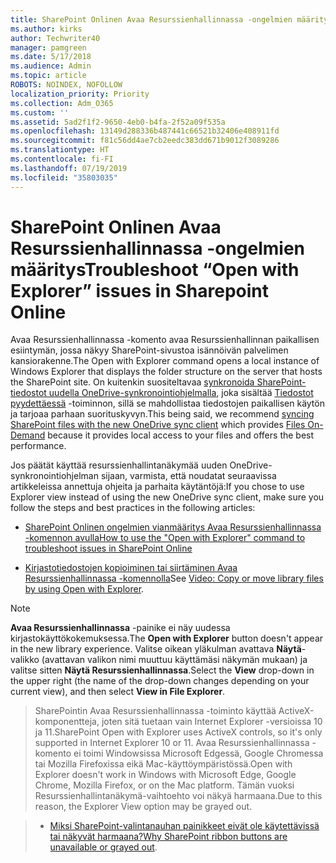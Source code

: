 ```yaml
---
title: SharePoint Onlinen Avaa Resurssienhallinnassa -ongelmien määritys
ms.author: kirks
author: Techwriter40
manager: pamgreen
ms.date: 5/17/2018
ms.audience: Admin
ms.topic: article
ROBOTS: NOINDEX, NOFOLLOW
localization_priority: Priority
ms.collection: Adm_O365
ms.custom: ''
ms.assetid: 5ad2f1f2-9650-4eb0-b4fa-2f52a09f535a
ms.openlocfilehash: 13149d288336b487441c66521b32406e408911fd
ms.sourcegitcommit: f81c56dd4ae7cb2eedc383dd671b9012f3089286
ms.translationtype: HT
ms.contentlocale: fi-FI
ms.lasthandoff: 07/19/2019
ms.locfileid: "35803035"
---
```

# <a name="troubleshoot-open-with-explorer-issues-in-sharepoint-online"></a><span data-ttu-id="7cecd-102">SharePoint Onlinen Avaa Resurssienhallinnassa -ongelmien määritys</span><span class="sxs-lookup"><span data-stu-id="7cecd-102">Troubleshoot “Open with Explorer” issues in Sharepoint Online</span></span>

<span data-ttu-id="7cecd-103">Avaa Resurssienhallinnassa -komento avaa Resurssienhallinnan paikallisen esiintymän, jossa näkyy SharePoint-sivustoa isännöivän palvelimen kansiorakenne.</span><span class="sxs-lookup"><span data-stu-id="7cecd-103">The Open with Explorer command opens a local instance of Windows Explorer that displays the folder structure on the server that hosts the SharePoint site.</span></span> <span data-ttu-id="7cecd-104">On kuitenkin suositeltavaa [synkronoida SharePoint-tiedostot uudella OneDrive-synkronointiohjelmalla](https://support.office.com/article/sync-sharepoint-files-with-the-new-onedrive-sync-client-6de9ede8-5b6e-4503-80b2-6190f3354a88)</a>, joka sisältää [Tiedostot pyydettäessä](https://support.office.com/article/learn-about-onedrive-files-on-demand-0e6860d3-d9f3-4971-b321-7092438fb38e) -toiminnon, sillä se mahdollistaa tiedostojen paikallisen käytön ja tarjoaa parhaan suorituskyvyn.</span><span class="sxs-lookup"><span data-stu-id="7cecd-104">This being said, we recommend [syncing SharePoint files with the new OneDrive sync client](https://support.office.com/article/sync-sharepoint-files-with-the-new-onedrive-sync-client-6de9ede8-5b6e-4503-80b2-6190f3354a88)</a> which provides [Files On-Demand](https://support.office.com/article/learn-about-onedrive-files-on-demand-0e6860d3-d9f3-4971-b321-7092438fb38e) because it provides local access to your files and offers the best performance.</span></span>


<span data-ttu-id="7cecd-105">Jos päätät käyttää resurssienhallintanäkymää uuden OneDrive-synkronointiohjelman sijaan, varmista, että noudatat seuraavissa artikkeleissa annettuja ohjeita ja parhaita käytäntöjä:</span><span class="sxs-lookup"><span data-stu-id="7cecd-105">If you chose to use Explorer view instead of using the new OneDrive sync client, make sure you follow the steps and best practices in the following articles:</span></span>

- [<span data-ttu-id="7cecd-106">SharePoint Onlinen ongelmien vianmääritys Avaa Resurssienhallinnassa -komennon avulla</span><span class="sxs-lookup"><span data-stu-id="7cecd-106">How to use the "Open with Explorer" command to troubleshoot issues in SharePoint Online</span></span>](https://support.office.com/article/How-to-use-the-Open-with-Explorer-command-to-troubleshoot-issues-in-SharePoint-Online-87155331-0c92-4224-a4c1-da5c21c4ade4)

- <span data-ttu-id="7cecd-107">[Kirjastotiedostojen kopioiminen tai siirtäminen Avaa Resurssienhallinnassa -komennolla](https://support.office.com/article/copy-or-move-library-files-by-using-open-with-explorer-aaee7bfb-e2a1-42ee-8fc0-bcc0754f04d2)</span><span class="sxs-lookup"><span data-stu-id="7cecd-107">See [Video: Copy or move library files by using Open with Explorer](https://support.office.com/article/copy-or-move-library-files-by-using-open-with-explorer-aaee7bfb-e2a1-42ee-8fc0-bcc0754f04d2).</span></span>

> [!Note]  
> <span data-ttu-id="7cecd-108">**Avaa Resurssienhallinnassa** -painike ei näy uudessa kirjastokäyttökokemuksessa.</span><span class="sxs-lookup"><span data-stu-id="7cecd-108">The **Open with Explorer** button doesn't appear in the new library experience.</span></span> <span data-ttu-id="7cecd-109">Valitse oikean yläkulman avattava **Näytä**-valikko (avattavan valikon nimi muuttuu käyttämäsi näkymän mukaan) ja valitse sitten **Näytä Resurssienhallinnassa**.</span><span class="sxs-lookup"><span data-stu-id="7cecd-109">Select the **View** drop-down in the upper right (the name of the drop-down changes depending on your current view), and then select **View in File Explorer**.</span></span>

 ><span data-ttu-id="7cecd-110">SharePointin Avaa Resurssienhallinnassa -toiminto käyttää ActiveX-komponentteja, joten sitä tuetaan vain Internet Explorer -versioissa 10 ja 11.</span><span class="sxs-lookup"><span data-stu-id="7cecd-110">SharePoint Open with Explorer uses ActiveX controls, so it's only supported in Internet Explorer 10 or 11.</span></span> <span data-ttu-id="7cecd-111">Avaa Resurssienhallinnassa -komento ei toimi Windowsissa Microsoft Edgessä, Google Chromessa tai Mozilla Firefoxissa eikä Mac-käyttöympäristössä.</span><span class="sxs-lookup"><span data-stu-id="7cecd-111">Open with Explorer doesn't work in Windows with Microsoft Edge, Google Chrome, Mozilla Firefox, or on the Mac platform.</span></span> <span data-ttu-id="7cecd-112">Tämän vuoksi Resurssienhallintanäkymä-vaihtoehto voi näkyä harmaana.</span><span class="sxs-lookup"><span data-stu-id="7cecd-112">Due to this reason, the Explorer View option may be grayed out.</span></span>

> - <span data-ttu-id="7cecd-113">[Miksi SharePoint-valintanauhan painikkeet eivät ole käytettävissä tai näkyvät harmaana?](https://support.office.com/article/Why-SharePoint-ribbon-buttons-are-unavailable-48b0939a-2efb-4e79-b5e8-b2c4cb5d04ca)</span><span class="sxs-lookup"><span data-stu-id="7cecd-113">[Why SharePoint ribbon buttons are unavailable or grayed out](https://support.office.com/article/Why-SharePoint-ribbon-buttons-are-unavailable-48b0939a-2efb-4e79-b5e8-b2c4cb5d04ca).</span></span>
  

